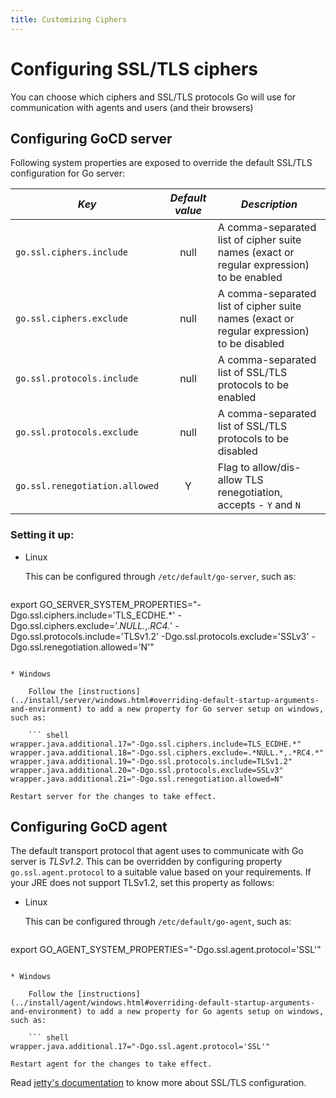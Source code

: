 ```yaml
---
title: Customizing Ciphers
---
```


# Configuring SSL/TLS ciphers

You can choose which ciphers and SSL/TLS protocols Go will use for communication with agents and users (and their browsers)

## Configuring GoCD server

Following system properties are exposed to override the default SSL/TLS configuration for Go server:

| *Key*                          | *Default value* | *Description*                                                                             |
|--------------------------------|:---------------:|-------------------------------------------------------------------------------------------|
| `go.ssl.ciphers.include`       |      null       | A comma-separated list of cipher suite names (exact or regular expression) to be enabled  |
| `go.ssl.ciphers.exclude`       |      null       | A comma-separated list of cipher suite names (exact or regular expression) to be disabled |
| `go.ssl.protocols.include`     |      null       | A comma-separated list of SSL/TLS protocols to be enabled                                 |
| `go.ssl.protocols.exclude`     |      null       | A comma-separated list of SSL/TLS protocols to be disabled                                |
| `go.ssl.renegotiation.allowed` |        Y        | Flag to allow/dis-allow TLS renegotiation, accepts - `Y` and `N`                          |

### Setting it up:

* Linux

	This can be configured through `/etc/default/go-server`, such as:

	``` shell
export GO_SERVER_SYSTEM_PROPERTIES="-Dgo.ssl.ciphers.include='TLS_ECDHE.*' -Dgo.ssl.ciphers.exclude='.*NULL.*,.*RC4.*' -Dgo.ssl.protocols.include='TLSv1.2' -Dgo.ssl.protocols.exclude='SSLv3' -Dgo.ssl.renegotiation.allowed='N'"
```

* Windows

    Follow the [instructions](../install/server/windows.html#overriding-default-startup-arguments-and-environment) to add a new property for Go server setup on windows, such as:

    ``` shell
wrapper.java.additional.17="-Dgo.ssl.ciphers.include=TLS_ECDHE.*"
wrapper.java.additional.18="-Dgo.ssl.ciphers.exclude=.*NULL.*,.*RC4.*"
wrapper.java.additional.19="-Dgo.ssl.protocols.include=TLSv1.2"
wrapper.java.additional.20="-Dgo.ssl.protocols.exclude=SSLv3"
wrapper.java.additional.21="-Dgo.ssl.renegotiation.allowed=N"
```
	Restart server for the changes to take effect.

## Configuring GoCD agent

The default transport protocol that agent uses to communicate with Go server is *TLSv1.2*. This can be overridden by configuring property `go.ssl.agent.protocol` to a suitable value based on your requirements. If your JRE does not support TLSv1.2, set this property as follows:

* Linux

	This can be configured through `/etc/default/go-agent`, such as:

	``` shell
export GO_AGENT_SYSTEM_PROPERTIES="-Dgo.ssl.agent.protocol='SSL'"
```

* Windows

    Follow the [instructions](../install/agent/windows.html#overriding-default-startup-arguments-and-environment) to add a new property for Go agents setup on windows, such as:

    ``` shell
wrapper.java.additional.17="-Dgo.ssl.agent.protocol='SSL'"
```
	Restart agent for the changes to take effect.

Read [jetty's documentation](http://www.eclipse.org/jetty/documentation/current/configuring-ssl.html) to know more about SSL/TLS configuration.
